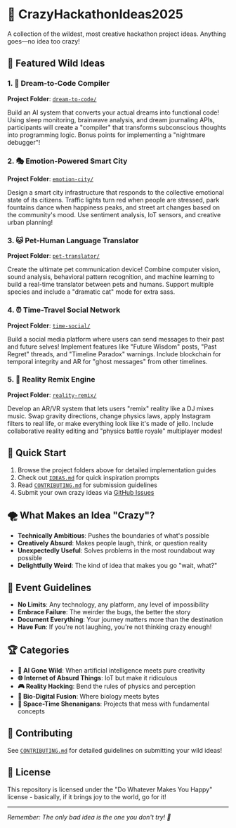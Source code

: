 # 🚀 CrazyHackathonIdeas2025

A collection of the wildest, most creative hackathon project ideas. Anything goes—no idea too crazy!

## 🌟 Featured Wild Ideas

### 1. 🧠 Dream-to-Code Compiler
**Project Folder**: [`dream-to-code/`](./dream-to-code/)

Build an AI system that converts your actual dreams into functional code! Using sleep monitoring, brainwave analysis, and dream journaling APIs, participants will create a "compiler" that transforms subconscious thoughts into programming logic. Bonus points for implementing a "nightmare debugger"!

### 2. 🎭 Emotion-Powered Smart City
**Project Folder**: [`emotion-city/`](./emotion-city/)

Design a smart city infrastructure that responds to the collective emotional state of its citizens. Traffic lights turn red when people are stressed, park fountains dance when happiness peaks, and street art changes based on the community's mood. Use sentiment analysis, IoT sensors, and creative urban planning!

### 3. 🐱 Pet-Human Language Translator
**Project Folder**: [`pet-translator/`](./pet-translator/)

Create the ultimate pet communication device! Combine computer vision, sound analysis, behavioral pattern recognition, and machine learning to build a real-time translator between pets and humans. Support multiple species and include a "dramatic cat" mode for extra sass.

### 4. ⏰ Time-Travel Social Network
**Project Folder**: [`time-social/`](./time-social/)

Build a social media platform where users can send messages to their past and future selves! Implement features like "Future Wisdom" posts, "Past Regret" threads, and "Timeline Paradox" warnings. Include blockchain for temporal integrity and AR for "ghost messages" from other timelines.

### 5. 🌈 Reality Remix Engine
**Project Folder**: [`reality-remix/`](./reality-remix/)

Develop an AR/VR system that lets users "remix" reality like a DJ mixes music. Swap gravity directions, change physics laws, apply Instagram filters to real life, or make everything look like it's made of jello. Include collaborative reality editing and "physics battle royale" multiplayer modes!

## 🎯 Quick Start

1. Browse the project folders above for detailed implementation guides
2. Check out [`IDEAS.md`](./IDEAS.md) for quick inspiration prompts
3. Read [`CONTRIBUTING.md`](./CONTRIBUTING.md) for submission guidelines
4. Submit your own crazy ideas via [GitHub Issues](./.github/ISSUE_TEMPLATE.md)

## 🌪️ What Makes an Idea "Crazy"?

- **Technically Ambitious**: Pushes the boundaries of what's possible
- **Creatively Absurd**: Makes people laugh, think, or question reality
- **Unexpectedly Useful**: Solves problems in the most roundabout way possible
- **Delightfully Weird**: The kind of idea that makes you go "wait, what?"

## 🎪 Event Guidelines

- **No Limits**: Any technology, any platform, any level of impossibility
- **Embrace Failure**: The weirder the bugs, the better the story
- **Document Everything**: Your journey matters more than the destination
- **Have Fun**: If you're not laughing, you're not thinking crazy enough!

## 🏆 Categories

- **🤖 AI Gone Wild**: When artificial intelligence meets pure creativity
- **🌐 Internet of Absurd Things**: IoT but make it ridiculous
- **🎮 Reality Hacking**: Bend the rules of physics and perception
- **🧬 Bio-Digital Fusion**: Where biology meets bytes
- **🚀 Space-Time Shenanigans**: Projects that mess with fundamental concepts

## 🤝 Contributing

See [`CONTRIBUTING.md`](./CONTRIBUTING.md) for detailed guidelines on submitting your wild ideas!

## 📜 License

This repository is licensed under the "Do Whatever Makes You Happy" license - basically, if it brings joy to the world, go for it!

---

*Remember: The only bad idea is the one you don't try! 🎉*
